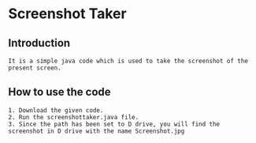 # Screenshot Taker

## Introduction
```
It is a simple java code which is used to take the screenshot of the present screen.
```


## How to use the code
```
1. Download the given code.
2. Run the screenshottaker.java file.
3. Since the path has been set to D drive, you will find the screenshot in D drive with the name Screenshot.jpg
```
